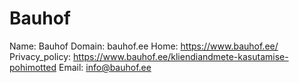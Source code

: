 
# Bauhof

Name: Bauhof
Domain: bauhof.ee
Home: https://www.bauhof.ee/
Privacy_policy: https://www.bauhof.ee/kliendiandmete-kasutamise-pohimotted
Email: info@bauhof.ee
